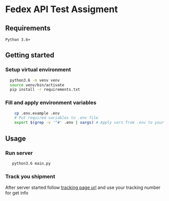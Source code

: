 # Fedex API Test Assigment
## Requirements
    Python 3.6+
## Getting started
### Setup virtual environment
```bash
  python3.6 -m venv venv
  source venv/bin/activate
  pip install -r requirements.txt
```
### Fill and apply environment variables
```bash
    cp .env.example .env
    # Put required variables to .env file
    export $(grep -v '^#' .env | xargs) # Apply vars from .env to your environment
```
## Usage
### Run server
```bash
   python3.6 main.py
```
### Track you shipment

After server started follow [tracking page url](http://127.0.0.1:8000/) and use your tracking number for get info